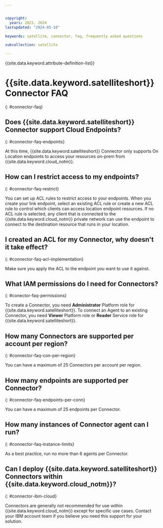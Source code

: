 ```yaml
---


copyright:
  years: 2023, 2024
lastupdated: "2024-05-10"

keywords: satellite, connector, faq, frequently asked questions

subcollection: satellite

---
```


{{site.data.keyword.attribute-definition-list}}


# {{site.data.keyword.satelliteshort}} Connector FAQ
{: #connector-faq}

## Does {{site.data.keyword.satelliteshort}} Connector support Cloud Endpoints?
{: #connector-faq-endpoints}

At this time, {{site.data.keyword.satelliteshort}} Connector only supports On Location endpoints to access your resources on-prem from {{site.data.keyword.cloud_notm}}.
  
## How can I restrict access to my endpoints?
{: #connector-faq-restrict}

You can set up ACL rules to restrict access to your endpoints. When you create your link endpoint, select an existing ACL rule or create a new ACL rule to control which clients can access location endpoint resources. If no ACL rule is selected, any client that is connected to the {{site.data.keyword.cloud_notm}} private network can use the endpoint to connect to the destination resource that runs in your location.
  
## I created an ACL for my Connector, why doesn't it take effect?
{: #connector-faq-acl-implementation}

Make sure you apply the ACL to the endpoint you want to use it against. 
  
## What IAM permissions do I need for Connectors?
{: #conector-faq-permissions}

To create a Connector, you need **Administrator** Platform role for {{site.data.keyword.satelliteshort}}. To connect an Agent to an existing Connector, you need **Viewer** Platform role or **Reader** Service role for {{site.data.keyword.satelliteshort}}.

## How many Connectors are supported per account per region?
{: #connector-faq-con-per-region}

You can have a maximum of 25 Connectors per account per region.

## How many endpoints are supported per Connector?
{: #connector-faq-endpoints-per-conn}

You can have a maximum of 25 endpoints per Connector.

## How many instances of Connector agent can I run?
{: #connector-faq-instance-limits}

As a best practice, run no more than 6 agents per Connector.

## Can I deploy {{site.data.keyword.satelliteshort}} Connectors within {{site.data.keyword.cloud_notm}}?
{: #connector-ibm-cloud}

Connectors are generally not recommended for use within {{site.data.keyword.cloud_notm}} except for specific use cases. Contact your IBM account team if you believe you need this support for your solution.


